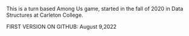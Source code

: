 This is a turn based Among Us game, started in the fall of 2020 in Data Structures at Carleton College.

FIRST VERSION ON GITHUB: August 9,2022
